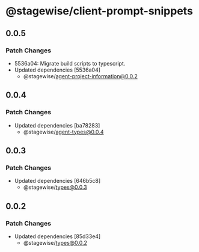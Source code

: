 # @stagewise/client-prompt-snippets

## 0.0.5

### Patch Changes

- 5536a04: Migrate build scripts to typescript.
- Updated dependencies [5536a04]
  - @stagewise/agent-project-information@0.0.2

## 0.0.4

### Patch Changes

- Updated dependencies [ba78283]
  - @stagewise/agent-types@0.0.4

## 0.0.3

### Patch Changes

- Updated dependencies [646b5c8]
  - @stagewise/types@0.0.3

## 0.0.2

### Patch Changes

- Updated dependencies [85d33e4]
  - @stagewise/types@0.0.2
